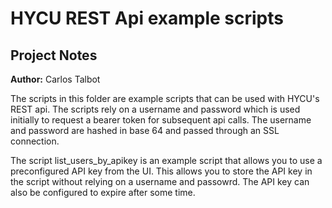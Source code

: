# HYCU REST Api example scripts
## Project Notes

**Author:** Carlos Talbot

The scripts in this folder are example scripts that can be used with HYCU's REST api. The scripts rely on a username and password which is used initially to request a bearer token for subsequent api calls. The username and password are hashed in base 64 and passed through an SSL connection.

The script list_users_by_apikey is an example script that allows you to use a preconfigured API key from the UI. This allows you to store the API key in the script without relying on a username and passowrd. The API key can also be configured to expire after some time.
